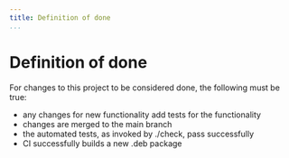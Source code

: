 ```yaml
---
title: Definition of done
...
```


# Definition of done

For changes to this project to be considered done, the following must
be true:

* any changes for new functionality add tests for the functionality
* changes are merged to the main branch
* the automated tests, as invoked by ./check, pass successfully
* CI successfully builds a new .deb package
